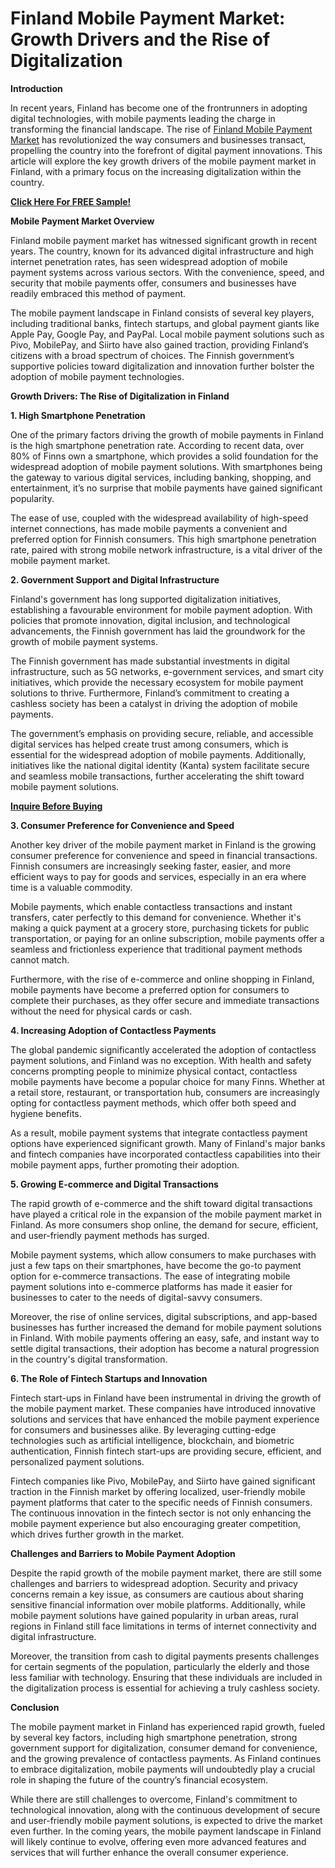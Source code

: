 # Finland Mobile Payment Market: Growth Drivers and the Rise of Digitalization

**Introduction**

In recent years, Finland has become one of the frontrunners in adopting digital technologies, with mobile payments leading the charge in transforming the financial landscape. The rise of [Finland Mobile Payment Market](https://www.nextmsc.com/report/finland-mobile-payment-market) has revolutionized the way consumers and businesses transact, propelling the country into the forefront of digital payment innovations. This article will explore the key growth drivers of the mobile payment market in Finland, with a primary focus on the increasing digitalization within the country.

[**Click Here For FREE Sample!**](https://www.nextmsc.com/finland-mobile-payment-market/request-sample)

**Mobile Payment Market Overview**

Finland mobile payment market has witnessed significant growth in recent years. The country, known for its advanced digital infrastructure and high internet penetration rates, has seen widespread adoption of mobile payment systems across various sectors. With the convenience, speed, and security that mobile payments offer, consumers and businesses have readily embraced this method of payment.

The mobile payment landscape in Finland consists of several key players, including traditional banks, fintech startups, and global payment giants like Apple Pay, Google Pay, and PayPal. Local mobile payment solutions such as Pivo, MobilePay, and Siirto have also gained traction, providing Finland’s citizens with a broad spectrum of choices. The Finnish government’s supportive policies toward digitalization and innovation further bolster the adoption of mobile payment technologies.

**Growth Drivers: The Rise of Digitalization in Finland**

**1. High Smartphone Penetration**

One of the primary factors driving the growth of mobile payments in Finland is the high smartphone penetration rate. According to recent data, over 80% of Finns own a smartphone, which provides a solid foundation for the widespread adoption of mobile payment solutions. With smartphones being the gateway to various digital services, including banking, shopping, and entertainment, it’s no surprise that mobile payments have gained significant popularity.

The ease of use, coupled with the widespread availability of high-speed internet connections, has made mobile payments a convenient and preferred option for Finnish consumers. This high smartphone penetration rate, paired with strong mobile network infrastructure, is a vital driver of the mobile payment market.

**2. Government Support and Digital Infrastructure**

Finland's government has long supported digitalization initiatives, establishing a favourable environment for mobile payment adoption. With policies that promote innovation, digital inclusion, and technological advancements, the Finnish government has laid the groundwork for the growth of mobile payment systems.

The Finnish government has made substantial investments in digital infrastructure, such as 5G networks, e-government services, and smart city initiatives, which provide the necessary ecosystem for mobile payment solutions to thrive. Furthermore, Finland’s commitment to creating a cashless society has been a catalyst in driving the adoption of mobile payments.

The government’s emphasis on providing secure, reliable, and accessible digital services has helped create trust among consumers, which is essential for the widespread adoption of mobile payments. Additionally, initiatives like the national digital identity (Kanta) system facilitate secure and seamless mobile transactions, further accelerating the shift toward mobile payment solutions.

[**Inquire Before Buying**](https://www.nextmsc.com/finland-mobile-payment-market/inquire-before-buying)

**3. Consumer Preference for Convenience and Speed**

Another key driver of the mobile payment market in Finland is the growing consumer preference for convenience and speed in financial transactions. Finnish consumers are increasingly seeking faster, easier, and more efficient ways to pay for goods and services, especially in an era where time is a valuable commodity.

Mobile payments, which enable contactless transactions and instant transfers, cater perfectly to this demand for convenience. Whether it's making a quick payment at a grocery store, purchasing tickets for public transportation, or paying for an online subscription, mobile payments offer a seamless and frictionless experience that traditional payment methods cannot match.

Furthermore, with the rise of e-commerce and online shopping in Finland, mobile payments have become a preferred option for consumers to complete their purchases, as they offer secure and immediate transactions without the need for physical cards or cash.

**4. Increasing Adoption of Contactless Payments**

The global pandemic significantly accelerated the adoption of contactless payment solutions, and Finland was no exception. With health and safety concerns prompting people to minimize physical contact, contactless mobile payments have become a popular choice for many Finns. Whether at a retail store, restaurant, or transportation hub, consumers are increasingly opting for contactless payment methods, which offer both speed and hygiene benefits.

As a result, mobile payment systems that integrate contactless payment options have experienced significant growth. Many of Finland's major banks and fintech companies have incorporated contactless capabilities into their mobile payment apps, further promoting their adoption.

**5. Growing E-commerce and Digital Transactions**

The rapid growth of e-commerce and the shift toward digital transactions have played a critical role in the expansion of the mobile payment market in Finland. As more consumers shop online, the demand for secure, efficient, and user-friendly payment methods has surged.

Mobile payment systems, which allow consumers to make purchases with just a few taps on their smartphones, have become the go-to payment option for e-commerce transactions. The ease of integrating mobile payment solutions into e-commerce platforms has made it easier for businesses to cater to the needs of digital-savvy consumers.

Moreover, the rise of online services, digital subscriptions, and app-based businesses has further increased the demand for mobile payment solutions in Finland. With mobile payments offering an easy, safe, and instant way to settle digital transactions, their adoption has become a natural progression in the country's digital transformation.

**6. The Role of Fintech Startups and Innovation**

Fintech start-ups in Finland have been instrumental in driving the growth of the mobile payment market. These companies have introduced innovative solutions and services that have enhanced the mobile payment experience for consumers and businesses alike. By leveraging cutting-edge technologies such as artificial intelligence, blockchain, and biometric authentication, Finnish fintech start-ups are providing secure, efficient, and personalized payment solutions.

Fintech companies like Pivo, MobilePay, and Siirto have gained significant traction in the Finnish market by offering localized, user-friendly mobile payment platforms that cater to the specific needs of Finnish consumers. The continuous innovation in the fintech sector is not only enhancing the mobile payment experience but also encouraging greater competition, which drives further growth in the market.

**Challenges and Barriers to Mobile Payment Adoption**

Despite the rapid growth of the mobile payment market, there are still some challenges and barriers to widespread adoption. Security and privacy concerns remain a key issue, as consumers are cautious about sharing sensitive financial information over mobile platforms. Additionally, while mobile payment solutions have gained popularity in urban areas, rural regions in Finland still face limitations in terms of internet connectivity and digital infrastructure.

Moreover, the transition from cash to digital payments presents challenges for certain segments of the population, particularly the elderly and those less familiar with technology. Ensuring that these individuals are included in the digitalization process is essential for achieving a truly cashless society.

**Conclusion**

The mobile payment market in Finland has experienced rapid growth, fueled by several key factors, including high smartphone penetration, strong government support for digitalization, consumer demand for convenience, and the growing prevalence of contactless payments. As Finland continues to embrace digitalization, mobile payments will undoubtedly play a crucial role in shaping the future of the country’s financial ecosystem.

While there are still challenges to overcome, Finland's commitment to technological innovation, along with the continuous development of secure and user-friendly mobile payment solutions, is expected to drive the market even further. In the coming years, the mobile payment landscape in Finland will likely continue to evolve, offering even more advanced features and services that will further enhance the overall consumer experience.
